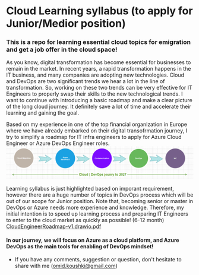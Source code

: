 # Cloud Learning syllabus (to apply for Junior/Medior position)

### This is a repo for learning essential cloud topics for emigration and get a job offer in the cloud space!
As you know, digital transformation has become essential for businesses to remain in the market. In recent years, a rapid transformation happens in the IT business, and many companies are adopting new technologies. Cloud and DevOps are two significant trends we hear a lot in the line of transformation. So, working on these two trends can be very effective for IT Engineers to properly swap their skills to the new technological trends. I want to continue with introducing a basic roadmap and make a clear picture of the long cloud journey. It definitely save a lot of time and accelerate their learning and gaining the goal. 

Based on my experience in one of the top financial organization in Europe where we have already embarked on their digital transofrmation journey, I try to simplify a roadmap for IT infra engineers to apply for Azure Cloud Engineer or Azure DevOps Engineer roles. 
![alt text](https://github.com/omidkoushki/cloudlearning/blob/main/roadmapcloudv1.png)
 

Learning syllabus is just highlighted based on imporant requirement, however there are a huge number of topics in DevOps process which will be out of our scope for Junior position. Note that, becoming senior or master in DevOps or Azure needs more experience and knowledge. Therefore, my initial intention is to speed up learning process and preparing IT Engineers to enter to the cloud market as quickly as possible! (6-12 month)
[CloudEngineerRoadmap-v1.drawio.pdf
](https://github.com/omidkoushki/cloudlearning/blob/main/CloudEngineerRoadmap-v1.drawio.pdf)

#### In our journey, we will focus on Azure as a cloud platform, and Azure DevOps as the main tools for enabling of DevOps mindset!

- If you have any comments, suggestion or question, don't hesitate to share with me (omid.koushki@gmail.com)

